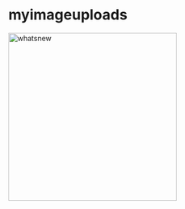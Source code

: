 # myimageuploads

<img width="333" alt="whatsnew" src="https://user-images.githubusercontent.com/3074965/226446213-8f6e9d98-fcfe-444d-9b96-a41e15ad062c.png">
